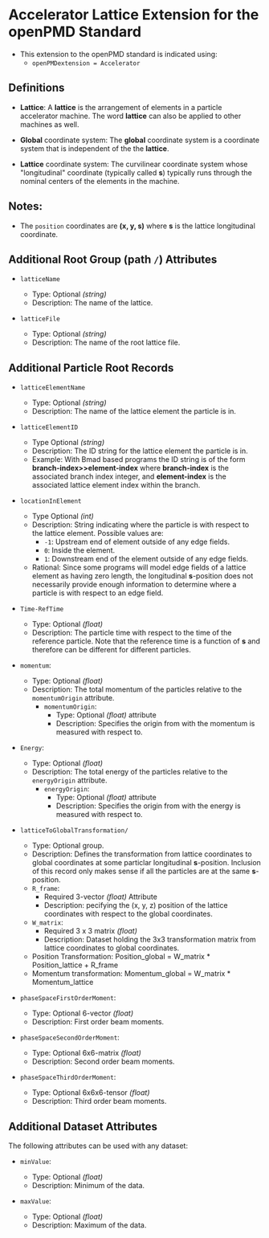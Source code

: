 Accelerator Lattice Extension for the openPMD Standard
==========================================

- This extension to the openPMD standard is indicated using:
  - `openPMDextension = Accelerator`


Definitions
-----------

  - **Lattice**: A **lattice** is the arrangement of elements in a particle accelerator machine. The
  word **lattice** can also be applied to other machines as well.

  - **Global** coordinate system: The **global** coordinate system is a coordinate system that is
  independent of the the **lattice**.

  - **Lattice** coordinate system: The curvilinear coordinate system whose "longitudinal"
  coordinate (typically called **s**) typically runs through the nominal centers of the elements in the machine. 



Notes:
------

- The `position` coordinates are **(x, y, s)** where **s** is the lattice longitudinal coordinate.


Additional Root Group (path `/`) Attributes
-------------------------

- `latticeName`
  - Type: Optional *(string)*
  - Description: The name of the lattice.

- `latticeFile`
  - Type: Optional *(string)*
  - Description: The name of the root lattice file.


Additional Particle Root Records
---------------------

- `latticeElementName`
  - Type: Optional *(string)*
  - Description: The name of the lattice element the particle is in.

- `latticeElementID`
  - Type Optional *(string)*
  - Description: The ID string for the lattice element the particle is in.
  - Example: With Bmad based programs the ID string is of the form 
    **branch-index>>element-index** where **branch-index** is the associated
branch index integer, and **element-index** is the associated lattice element index within the branch.

- `locationInElement`
  - Type Optional *(int)*
  - Description: String indicating where the particle is with respect to the lattice element. Possible values are:
    - `-1`: Upstream end of element outside of any edge fields.
    - `0`: Inside the element.
    - `1`: Downstream end of the element outside of any edge fields.
  - Rational: Since some programs will model edge fields of a lattice element as having zero length, the longitudinal **s**-position
does not necessarily provide enough information to determine where a particle is with respect to an edge field.

- `Time-RefTime`
  - Type: Optional *(float)*
  - Description: The particle time with respect to the time of the reference particle. 
Note that the reference time is a function of **s** and therefore can be different for different particles.


- `momentum`: 
  - Type: Optional *(float)*
  - Description: The total momentum of the particles relative to the `momentumOrigin` attribute.
    - `momentumOrigin`: 
      - Type: Optional *(float)* attribute
      - Description: Specifies the origin from with the momentum is measured with respect to.

- `Energy`:
  - Type: Optional *(float)*
  - Description: The total energy of the particles relative to the `energyOrigin` attribute.
    - `energyOrigin`:  
      - Type: Optional *(float)* attribute
      - Description: Specifies the origin from with the energy is measured with respect to.


- `latticeToGlobalTransformation/`
  - Type: Optional group.
  - Description: Defines the transformation from lattice coordinates to global coordinates at some
  particlar longitudinal **s**-position. Inclusion of this record only makes sense if all the
  particles are at the same **s**-position.
  - `R_frame`: 
    - Required 3-vector *(float)* Attribute
    - Description: pecifying the (x, y, z) position of the lattice coordinates with respect
  to the global coordinates.
  - `W_matrix`: 
    - Required 3 x 3 matrix *(float)* 
    - Description: Dataset holding the 3x3 transformation matrix from lattice coordinates to global
  coordinates.
  - Position Transformation: Position_global = W_matrix * Position_lattice + R_frame
  - Momentum transformation: Momentum_global = W_matrix * Momentum_lattice

- `phaseSpaceFirstOrderMoment`:
  - Type: Optional 6-vector *(float)*
  - Description: First order beam moments.

- `phaseSpaceSecondOrderMoment`:
  - Type: Optional 6x6-matrix *(float)*
  - Description: Second order beam moments.

- `phaseSpaceThirdOrderMoment`:
  - Type: Optional 6x6x6-tensor *(float)*
  - Description: Third order beam moments.


Additional Dataset Attributes
----------------------------- 

The following attributes can be used with any dataset:

- `minValue`:
  - Type: Optional *(float)*
  - Description: Minimum of the data.

- `maxValue`:
  - Type: Optional *(float)*
  - Description: Maximum of the data.
